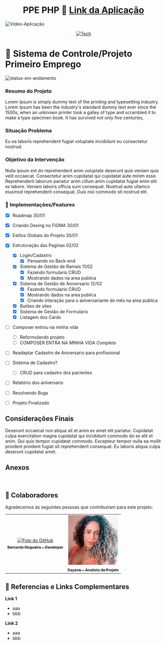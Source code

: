 <div align="center">
  
# PPE PHP 📁 <a href="#">Link da Aplicação</a>

</div>

![Video-Aplicação](https://user-images.githubusercontent.com/62897976/185768202-9e2fda79-b014-4d99-a10e-1f0852a981a1.gif)

<div align="center">
  
[![Tech](https://skillicons.dev/icons?i=html,css,js,bootstrap,php,mysql)](https://skillicons.dev)

</div>

# 📄 Sistema de Controle/Projeto Primeiro Emprego

![status-em-andamento](https://user-images.githubusercontent.com/62897976/185768581-1d051a52-2e60-4378-b31d-39028cbfb5c8.svg)

### Resumo do Projeto

Lorem Ipsum is simply dummy text of the printing and typesetting industry. Lorem Ipsum has been the industry's standard dummy text ever since the 1500s, when an unknown printer took a galley of type and scrambled it to make a type specimen book. It has survived not only five centuries,

### Situação Problema

Eu ea laboris reprehenderit fugiat voluptate incididunt eu consectetur nostrud.

### Objetivo da Intervenção

Nulla ipsum est do reprehenderit anim voluptate deserunt quis veniam quis velit occaecat. Consectetur anim cupidatat qui cupidatat aute minim esse. Reprehenderit laborum pariatur anim cillum anim cupidatat fugiat enim elit ex labore. Veniam laboris officia sunt consequat. Nostrud aute ullamco eiusmod reprehenderit consequat. Duis nisi commodo sit nostrud elit.

### 🎯 Implementações/Features

- [x] Roadmap 30/01
- [x] Criando Desing no FIGMA 30/01
- [x] Estilos Globais do Projeto 30/01
- [x] Estruturação das Paginas 02/02
  - [x] Login/Cadastro
    - [x] Pensando no Back-end
  - [x] Sistema de Gestão de Ramais 11/02
	  - [x] Fazendo formulario CRUD
	  - [x] Mostrando dados na area publica
  - [x]  Sistema de Gestão de Aniversario 12/02
	  - [x] Fazendo formulario CRUD
	  - [x] Mostrando dados na area publica
	  - [x] Criando interação para o aniversariante do mês na area publica
  - [x] Butões de sites
  - [x] Sistema de Gestão de Formulário
  - [x] Listagem dos Cards
- [ ] Composer entrou na minha vida
  - [ ] Reformulando projeto
  - [ ] COMPOSER ENTRA NA MINHA VIDA _Completo_
- [ ] Readaptar Cadastro de Aniversario para profissional

- [ ] Sistema de Cadastro?
  - [ ] CRUD para cadastro dos pacientes 
- [ ] Relatório dos aniversario 
- [ ] Resolvendo Bugs
- [ ] Projeto Finalizado

## Considerações Finais

Deserunt occaecat non aliqua sit et anim ex amet elit pariatur. Cupidatat culpa exercitation magna cupidatat qui incididunt commodo do ex elit et anim. Qui quis tempor cupidatat commodo. Excepteur tempor nulla ea mollit proident proident fugiat sit reprehenderit consequat. Eu laboris aliqua culpa deserunt cupidatat amet.

## Anexos

<a href="#">
  <img src=""  width="160px;">
</a>

## 🤝 Colaboradores

Agradecemos às seguintes pessoas que contribuíram para este projeto:

<table>
  <tr>
    <td align="center">
      <a href="https://github.com/Samuraiflamesf">
          <img src="https://avatars.githubusercontent.com/u/62897976?s=400&u=afa8e717adda64a162c125cbbbcdfa187b86348a&v=4" width="160px;" alt="Foto do GitHub">
          <br>
          <sub>
            <b>Bernardo Nogueira - Developer</b>
          </sub>
      </a>
    </td>
     <td align="center">
      <a href="https://github.com/Samuraiflamesf">
          <img src="https://github.com/Samuraiflamesf/PPE-PHP/blob/main/Assets/img/dayane.png?raw=true" width="160px;" alt="Foto do GitHub">
          <br>
          <sub>
            <b>Dayane - Analista de Projeto</b>
          </sub>
      </a>
    </td>
  </tr>
</table>

## 📕 Referencias e Links Complementares

**Link 1**

- aaa
- bbb

**Link 2**

- aaa
- bbb
